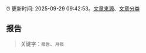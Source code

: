:alarm_clock: 更新时间: 2025-09-29 09:42:53。[文章来源](/README.md)、[文章分类](/TAGS.md)

## 报告


> 关键字：`报告`、`月报`



